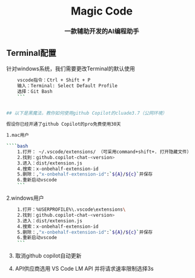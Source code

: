 <div align="center">
<h1>Magic Code</h1>
<h3>一款辅助开发的AI编程助手<h3>
</div>


## Terminal配置

针对windows系统，我们需要更改Terminal的默认使用

````bash
    vscode指令：Ctrl + Shift + P
    输入：Terminal: Select Default Profile
    选择：Git Bash
    ```


## 以下是黑魔法，教你如何使用github Copilot的cluade3.7（公网环境）

假设你已经开通了github Copilot的pro免费使用30天

1.mac用户

````bash
    1.打开： ~/.vscode/extensions/ （可采用command+shift+. 打开隐藏文件）
    2.找到：github.copilot-chat-<version>
    3.进入：dist/extension.js
    4.搜索：x-onbehalf-extension-id
    5.删除：,"x-onbehalf-extension-id":`${A}/${c}`并保存
    6.重新启动vscode
    ```
````

2.windows用户

````bash
    1.打开：%USERPROFILE%\.vscode\extensions\
    2.找到：github.copilot-chat-<version>
    3.进入：dist/extension.js
    4.搜索：x-onbehalf-extension-id
    5.删除：,"x-onbehalf-extension-id":`${A}/${c}`并保存
    6.重新启动vscode
    ```
````
3. 取消github copilot自动更新

4. API供应商选用 VS Code LM API 并将请求速率限制选择3s